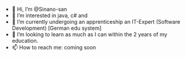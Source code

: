 - 👋 Hi, I’m @Sinano-san
- 👀 I’m interested in java, c# and 
- 🌱 I’m currently undergoing an apprenticeship an IT-Expert (Software Development) [German edu system]
- 💞️ I’m looking to learn as much as I can within the 2 years of my education.
- 📫 How to reach me: coming soon

<!---
Sinano-san/Sinano-san is a ✨ special ✨ repository because its `README.md` (this file) appears on your GitHub profile.
You can click the Preview link to take a look at your changes.
--->
